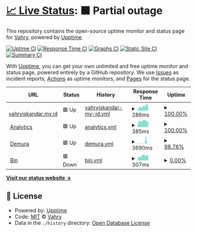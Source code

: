 # [📈 Live Status](https://uptime.vahryiskandar.my.id): <!--live status--> **🟧 Partial outage**

This repository contains the open-source uptime monitor and status page for [Vahry](https://uptime.vahryiskandar.my.id), powered by [Upptime](https://github.com/upptime/upptime).

[![Uptime CI](https://github.com/DemuraAIdev/upmtimes/workflows/Uptime%20CI/badge.svg)](https://github.com/DemuraAIdev/upmtimes/actions?query=workflow%3A%22Uptime+CI%22)
[![Response Time CI](https://github.com/DemuraAIdev/upmtimes/workflows/Response%20Time%20CI/badge.svg)](https://github.com/DemuraAIdev/upmtimes/actions?query=workflow%3A%22Response+Time+CI%22)
[![Graphs CI](https://github.com/DemuraAIdev/upmtimes/workflows/Graphs%20CI/badge.svg)](https://github.com/DemuraAIdev/upmtimes/actions?query=workflow%3A%22Graphs+CI%22)
[![Static Site CI](https://github.com/DemuraAIdev/upmtimes/workflows/Static%20Site%20CI/badge.svg)](https://github.com/DemuraAIdev/upmtimes/actions?query=workflow%3A%22Static+Site+CI%22)
[![Summary CI](https://github.com/DemuraAIdev/upmtimes/workflows/Summary%20CI/badge.svg)](https://github.com/DemuraAIdev/upmtimes/actions?query=workflow%3A%22Summary+CI%22)

With [Upptime](https://upptime.js.org), you can get your own unlimited and free uptime monitor and status page, powered entirely by a GitHub repository. We use [Issues](https://github.com/DemuraAIdev/upmtimes/issues) as incident reports, [Actions](https://github.com/DemuraAIdev/upmtimes/actions) as uptime monitors, and [Pages](https://uptime.vahryiskandar.my.id) for the status page.

<!--start: status pages-->
<!-- This summary is generated by Upptime (https://github.com/upptime/upptime) -->
<!-- Do not edit this manually, your changes will be overwritten -->
<!-- prettier-ignore -->
| URL | Status | History | Response Time | Uptime |
| --- | ------ | ------- | ------------- | ------ |
| <img alt="" src="https://icons.duckduckgo.com/ip3/vahryiskandar.my.id.ico" height="13"> [vahryiskandar.my.id](https://vahryiskandar.my.id/) | 🟩 Up | [vahryiskandar-my-id.yml](https://github.com/DemuraAIdev/upmtimes/commits/HEAD/history/vahryiskandar-my-id.yml) | <details><summary><img alt="Response time graph" src="./graphs/vahryiskandar-my-id/response-time-week.png" height="20"> 286ms</summary><br><a href="https://uptime.vahryiskandar.my.id/history/vahryiskandar-my-id"><img alt="Response time 271" src="https://img.shields.io/endpoint?url=https%3A%2F%2Fraw.githubusercontent.com%2FDemuraAIdev%2Fupmtimes%2FHEAD%2Fapi%2Fvahryiskandar-my-id%2Fresponse-time.json"></a><br><a href="https://uptime.vahryiskandar.my.id/history/vahryiskandar-my-id"><img alt="24-hour response time 236" src="https://img.shields.io/endpoint?url=https%3A%2F%2Fraw.githubusercontent.com%2FDemuraAIdev%2Fupmtimes%2FHEAD%2Fapi%2Fvahryiskandar-my-id%2Fresponse-time-day.json"></a><br><a href="https://uptime.vahryiskandar.my.id/history/vahryiskandar-my-id"><img alt="7-day response time 286" src="https://img.shields.io/endpoint?url=https%3A%2F%2Fraw.githubusercontent.com%2FDemuraAIdev%2Fupmtimes%2FHEAD%2Fapi%2Fvahryiskandar-my-id%2Fresponse-time-week.json"></a><br><a href="https://uptime.vahryiskandar.my.id/history/vahryiskandar-my-id"><img alt="30-day response time 271" src="https://img.shields.io/endpoint?url=https%3A%2F%2Fraw.githubusercontent.com%2FDemuraAIdev%2Fupmtimes%2FHEAD%2Fapi%2Fvahryiskandar-my-id%2Fresponse-time-month.json"></a><br><a href="https://uptime.vahryiskandar.my.id/history/vahryiskandar-my-id"><img alt="1-year response time 271" src="https://img.shields.io/endpoint?url=https%3A%2F%2Fraw.githubusercontent.com%2FDemuraAIdev%2Fupmtimes%2FHEAD%2Fapi%2Fvahryiskandar-my-id%2Fresponse-time-year.json"></a></details> | <details><summary><a href="https://uptime.vahryiskandar.my.id/history/vahryiskandar-my-id">100.00%</a></summary><a href="https://uptime.vahryiskandar.my.id/history/vahryiskandar-my-id"><img alt="All-time uptime 100.00%" src="https://img.shields.io/endpoint?url=https%3A%2F%2Fraw.githubusercontent.com%2FDemuraAIdev%2Fupmtimes%2FHEAD%2Fapi%2Fvahryiskandar-my-id%2Fuptime.json"></a><br><a href="https://uptime.vahryiskandar.my.id/history/vahryiskandar-my-id"><img alt="24-hour uptime 100.00%" src="https://img.shields.io/endpoint?url=https%3A%2F%2Fraw.githubusercontent.com%2FDemuraAIdev%2Fupmtimes%2FHEAD%2Fapi%2Fvahryiskandar-my-id%2Fuptime-day.json"></a><br><a href="https://uptime.vahryiskandar.my.id/history/vahryiskandar-my-id"><img alt="7-day uptime 100.00%" src="https://img.shields.io/endpoint?url=https%3A%2F%2Fraw.githubusercontent.com%2FDemuraAIdev%2Fupmtimes%2FHEAD%2Fapi%2Fvahryiskandar-my-id%2Fuptime-week.json"></a><br><a href="https://uptime.vahryiskandar.my.id/history/vahryiskandar-my-id"><img alt="30-day uptime 100.00%" src="https://img.shields.io/endpoint?url=https%3A%2F%2Fraw.githubusercontent.com%2FDemuraAIdev%2Fupmtimes%2FHEAD%2Fapi%2Fvahryiskandar-my-id%2Fuptime-month.json"></a><br><a href="https://uptime.vahryiskandar.my.id/history/vahryiskandar-my-id"><img alt="1-year uptime 100.00%" src="https://img.shields.io/endpoint?url=https%3A%2F%2Fraw.githubusercontent.com%2FDemuraAIdev%2Fupmtimes%2FHEAD%2Fapi%2Fvahryiskandar-my-id%2Fuptime-year.json"></a></details>
| <img alt="" src="https://icons.duckduckgo.com/ip3/umami.vahryiskandar.my.id.ico" height="13"> [Analytics](http://umami.vahryiskandar.my.id/) | 🟩 Up | [analytics.yml](https://github.com/DemuraAIdev/upmtimes/commits/HEAD/history/analytics.yml) | <details><summary><img alt="Response time graph" src="./graphs/analytics/response-time-week.png" height="20"> 385ms</summary><br><a href="https://uptime.vahryiskandar.my.id/history/analytics"><img alt="Response time 410" src="https://img.shields.io/endpoint?url=https%3A%2F%2Fraw.githubusercontent.com%2FDemuraAIdev%2Fupmtimes%2FHEAD%2Fapi%2Fanalytics%2Fresponse-time.json"></a><br><a href="https://uptime.vahryiskandar.my.id/history/analytics"><img alt="24-hour response time 461" src="https://img.shields.io/endpoint?url=https%3A%2F%2Fraw.githubusercontent.com%2FDemuraAIdev%2Fupmtimes%2FHEAD%2Fapi%2Fanalytics%2Fresponse-time-day.json"></a><br><a href="https://uptime.vahryiskandar.my.id/history/analytics"><img alt="7-day response time 385" src="https://img.shields.io/endpoint?url=https%3A%2F%2Fraw.githubusercontent.com%2FDemuraAIdev%2Fupmtimes%2FHEAD%2Fapi%2Fanalytics%2Fresponse-time-week.json"></a><br><a href="https://uptime.vahryiskandar.my.id/history/analytics"><img alt="30-day response time 410" src="https://img.shields.io/endpoint?url=https%3A%2F%2Fraw.githubusercontent.com%2FDemuraAIdev%2Fupmtimes%2FHEAD%2Fapi%2Fanalytics%2Fresponse-time-month.json"></a><br><a href="https://uptime.vahryiskandar.my.id/history/analytics"><img alt="1-year response time 410" src="https://img.shields.io/endpoint?url=https%3A%2F%2Fraw.githubusercontent.com%2FDemuraAIdev%2Fupmtimes%2FHEAD%2Fapi%2Fanalytics%2Fresponse-time-year.json"></a></details> | <details><summary><a href="https://uptime.vahryiskandar.my.id/history/analytics">100.00%</a></summary><a href="https://uptime.vahryiskandar.my.id/history/analytics"><img alt="All-time uptime 100.00%" src="https://img.shields.io/endpoint?url=https%3A%2F%2Fraw.githubusercontent.com%2FDemuraAIdev%2Fupmtimes%2FHEAD%2Fapi%2Fanalytics%2Fuptime.json"></a><br><a href="https://uptime.vahryiskandar.my.id/history/analytics"><img alt="24-hour uptime 100.00%" src="https://img.shields.io/endpoint?url=https%3A%2F%2Fraw.githubusercontent.com%2FDemuraAIdev%2Fupmtimes%2FHEAD%2Fapi%2Fanalytics%2Fuptime-day.json"></a><br><a href="https://uptime.vahryiskandar.my.id/history/analytics"><img alt="7-day uptime 100.00%" src="https://img.shields.io/endpoint?url=https%3A%2F%2Fraw.githubusercontent.com%2FDemuraAIdev%2Fupmtimes%2FHEAD%2Fapi%2Fanalytics%2Fuptime-week.json"></a><br><a href="https://uptime.vahryiskandar.my.id/history/analytics"><img alt="30-day uptime 100.00%" src="https://img.shields.io/endpoint?url=https%3A%2F%2Fraw.githubusercontent.com%2FDemuraAIdev%2Fupmtimes%2FHEAD%2Fapi%2Fanalytics%2Fuptime-month.json"></a><br><a href="https://uptime.vahryiskandar.my.id/history/analytics"><img alt="1-year uptime 100.00%" src="https://img.shields.io/endpoint?url=https%3A%2F%2Fraw.githubusercontent.com%2FDemuraAIdev%2Fupmtimes%2FHEAD%2Fapi%2Fanalytics%2Fuptime-year.json"></a></details>
| <img alt="" src="https://icons.duckduckgo.com/ip3/demura.vahryiskandar.my.id.ico" height="13"> [Demura](http://demura.vahryiskandar.my.id/) | 🟩 Up | [demura.yml](https://github.com/DemuraAIdev/upmtimes/commits/HEAD/history/demura.yml) | <details><summary><img alt="Response time graph" src="./graphs/demura/response-time-week.png" height="20"> 3690ms</summary><br><a href="https://uptime.vahryiskandar.my.id/history/demura"><img alt="Response time 2985" src="https://img.shields.io/endpoint?url=https%3A%2F%2Fraw.githubusercontent.com%2FDemuraAIdev%2Fupmtimes%2FHEAD%2Fapi%2Fdemura%2Fresponse-time.json"></a><br><a href="https://uptime.vahryiskandar.my.id/history/demura"><img alt="24-hour response time 5305" src="https://img.shields.io/endpoint?url=https%3A%2F%2Fraw.githubusercontent.com%2FDemuraAIdev%2Fupmtimes%2FHEAD%2Fapi%2Fdemura%2Fresponse-time-day.json"></a><br><a href="https://uptime.vahryiskandar.my.id/history/demura"><img alt="7-day response time 3690" src="https://img.shields.io/endpoint?url=https%3A%2F%2Fraw.githubusercontent.com%2FDemuraAIdev%2Fupmtimes%2FHEAD%2Fapi%2Fdemura%2Fresponse-time-week.json"></a><br><a href="https://uptime.vahryiskandar.my.id/history/demura"><img alt="30-day response time 2985" src="https://img.shields.io/endpoint?url=https%3A%2F%2Fraw.githubusercontent.com%2FDemuraAIdev%2Fupmtimes%2FHEAD%2Fapi%2Fdemura%2Fresponse-time-month.json"></a><br><a href="https://uptime.vahryiskandar.my.id/history/demura"><img alt="1-year response time 2985" src="https://img.shields.io/endpoint?url=https%3A%2F%2Fraw.githubusercontent.com%2FDemuraAIdev%2Fupmtimes%2FHEAD%2Fapi%2Fdemura%2Fresponse-time-year.json"></a></details> | <details><summary><a href="https://uptime.vahryiskandar.my.id/history/demura">98.76%</a></summary><a href="https://uptime.vahryiskandar.my.id/history/demura"><img alt="All-time uptime 99.08%" src="https://img.shields.io/endpoint?url=https%3A%2F%2Fraw.githubusercontent.com%2FDemuraAIdev%2Fupmtimes%2FHEAD%2Fapi%2Fdemura%2Fuptime.json"></a><br><a href="https://uptime.vahryiskandar.my.id/history/demura"><img alt="24-hour uptime 100.00%" src="https://img.shields.io/endpoint?url=https%3A%2F%2Fraw.githubusercontent.com%2FDemuraAIdev%2Fupmtimes%2FHEAD%2Fapi%2Fdemura%2Fuptime-day.json"></a><br><a href="https://uptime.vahryiskandar.my.id/history/demura"><img alt="7-day uptime 98.76%" src="https://img.shields.io/endpoint?url=https%3A%2F%2Fraw.githubusercontent.com%2FDemuraAIdev%2Fupmtimes%2FHEAD%2Fapi%2Fdemura%2Fuptime-week.json"></a><br><a href="https://uptime.vahryiskandar.my.id/history/demura"><img alt="30-day uptime 99.08%" src="https://img.shields.io/endpoint?url=https%3A%2F%2Fraw.githubusercontent.com%2FDemuraAIdev%2Fupmtimes%2FHEAD%2Fapi%2Fdemura%2Fuptime-month.json"></a><br><a href="https://uptime.vahryiskandar.my.id/history/demura"><img alt="1-year uptime 99.08%" src="https://img.shields.io/endpoint?url=https%3A%2F%2Fraw.githubusercontent.com%2FDemuraAIdev%2Fupmtimes%2FHEAD%2Fapi%2Fdemura%2Fuptime-year.json"></a></details>
| <img alt="" src="https://icons.duckduckgo.com/ip3/bin.vahryiskandar.my.id.ico" height="13"> [Bin](http://bin.vahryiskandar.my.id/) | 🟥 Down | [bin.yml](https://github.com/DemuraAIdev/upmtimes/commits/HEAD/history/bin.yml) | <details><summary><img alt="Response time graph" src="./graphs/bin/response-time-week.png" height="20"> 307ms</summary><br><a href="https://uptime.vahryiskandar.my.id/history/bin"><img alt="Response time 588" src="https://img.shields.io/endpoint?url=https%3A%2F%2Fraw.githubusercontent.com%2FDemuraAIdev%2Fupmtimes%2FHEAD%2Fapi%2Fbin%2Fresponse-time.json"></a><br><a href="https://uptime.vahryiskandar.my.id/history/bin"><img alt="24-hour response time 324" src="https://img.shields.io/endpoint?url=https%3A%2F%2Fraw.githubusercontent.com%2FDemuraAIdev%2Fupmtimes%2FHEAD%2Fapi%2Fbin%2Fresponse-time-day.json"></a><br><a href="https://uptime.vahryiskandar.my.id/history/bin"><img alt="7-day response time 307" src="https://img.shields.io/endpoint?url=https%3A%2F%2Fraw.githubusercontent.com%2FDemuraAIdev%2Fupmtimes%2FHEAD%2Fapi%2Fbin%2Fresponse-time-week.json"></a><br><a href="https://uptime.vahryiskandar.my.id/history/bin"><img alt="30-day response time 588" src="https://img.shields.io/endpoint?url=https%3A%2F%2Fraw.githubusercontent.com%2FDemuraAIdev%2Fupmtimes%2FHEAD%2Fapi%2Fbin%2Fresponse-time-month.json"></a><br><a href="https://uptime.vahryiskandar.my.id/history/bin"><img alt="1-year response time 588" src="https://img.shields.io/endpoint?url=https%3A%2F%2Fraw.githubusercontent.com%2FDemuraAIdev%2Fupmtimes%2FHEAD%2Fapi%2Fbin%2Fresponse-time-year.json"></a></details> | <details><summary><a href="https://uptime.vahryiskandar.my.id/history/bin">0.00%</a></summary><a href="https://uptime.vahryiskandar.my.id/history/bin"><img alt="All-time uptime 24.71%" src="https://img.shields.io/endpoint?url=https%3A%2F%2Fraw.githubusercontent.com%2FDemuraAIdev%2Fupmtimes%2FHEAD%2Fapi%2Fbin%2Fuptime.json"></a><br><a href="https://uptime.vahryiskandar.my.id/history/bin"><img alt="24-hour uptime 0.00%" src="https://img.shields.io/endpoint?url=https%3A%2F%2Fraw.githubusercontent.com%2FDemuraAIdev%2Fupmtimes%2FHEAD%2Fapi%2Fbin%2Fuptime-day.json"></a><br><a href="https://uptime.vahryiskandar.my.id/history/bin"><img alt="7-day uptime 0.00%" src="https://img.shields.io/endpoint?url=https%3A%2F%2Fraw.githubusercontent.com%2FDemuraAIdev%2Fupmtimes%2FHEAD%2Fapi%2Fbin%2Fuptime-week.json"></a><br><a href="https://uptime.vahryiskandar.my.id/history/bin"><img alt="30-day uptime 24.71%" src="https://img.shields.io/endpoint?url=https%3A%2F%2Fraw.githubusercontent.com%2FDemuraAIdev%2Fupmtimes%2FHEAD%2Fapi%2Fbin%2Fuptime-month.json"></a><br><a href="https://uptime.vahryiskandar.my.id/history/bin"><img alt="1-year uptime 24.71%" src="https://img.shields.io/endpoint?url=https%3A%2F%2Fraw.githubusercontent.com%2FDemuraAIdev%2Fupmtimes%2FHEAD%2Fapi%2Fbin%2Fuptime-year.json"></a></details>

<!--end: status pages-->

[**Visit our status website →**](https://uptime.vahryiskandar.my.id)

## 📄 License

- Powered by: [Upptime](https://github.com/upptime/upptime)
- Code: [MIT](./LICENSE) © [Vahry](https://uptime.vahryiskandar.my.id)
- Data in the `./history` directory: [Open Database License](https://opendatacommons.org/licenses/odbl/1-0/)
